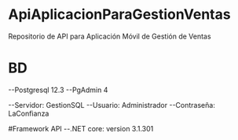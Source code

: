 # ApiAplicacionParaGestionVentas
Repositorio de API para Aplicación Móvil de Gestión de Ventas

# BD 
--Postgresql 12.3
--PgAdmin 4

--Servidor: GestionSQL
--Usuario: Administrador
--Contraseña: LaConfianza

#Framework API
--.NET core: version 3.1.301

